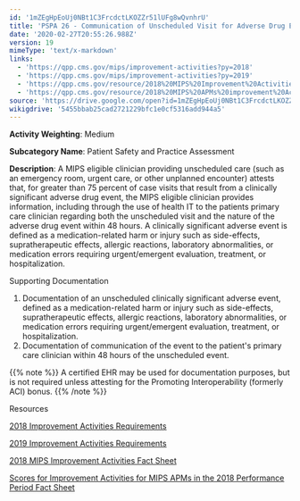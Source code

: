 ```yaml
---
id: '1mZEgHpEoUj0NBt1C3FrcdctLKOZZr51lUFg8wQvnhrU'
title: 'PSPA 26 - Communication of Unscheduled Visit for Adverse Drug Event and Nature of Event'
date: '2020-02-27T20:55:26.988Z'
version: 19
mimeType: 'text/x-markdown'
links:
  - 'https://qpp.cms.gov/mips/improvement-activities?py=2018'
  - 'https://qpp.cms.gov/mips/improvement-activities?py=2019'
  - 'https://qpp.cms.gov/resource/2018%20MIPS%20Improvement%20Activities%20Fact%20Sheet'
  - 'https://qpp.cms.gov/resource/2018%20MIPS%20APMs%20improvement%20Activities%20scores%20fact%20sheet'
source: 'https://drive.google.com/open?id=1mZEgHpEoUj0NBt1C3FrcdctLKOZZr51lUFg8wQvnhrU'
wikigdrive: '5455bbab25cad2721229bfc1e0cf5316add944a5'
---
```

**Activity Weighting**: Medium

**Subcategory Name**: Patient Safety and Practice Assessment

**Description**: A MIPS eligible clinician providing unscheduled care (such as an emergency room, urgent care, or other unplanned encounter) attests that, for greater than 75 percent of case visits that result from a clinically significant adverse drug event, the MIPS eligible clinician provides information, including through the use of health IT to the patients primary care clinician regarding both the unscheduled visit and the nature of the adverse drug event within 48 hours. A clinically significant adverse event is defined as a medication-related harm or injury such as side-effects, supratherapeutic effects, allergic reactions, laboratory abnormalities, or medication errors requiring urgent/emergent evaluation, treatment, or hospitalization.

Supporting Documentation

1. Documentation of an unscheduled clinically significant adverse event, defined as a medication-related harm or injury such as side-effects, supratherapeutic effects, allergic reactions, laboratory abnormalities, or medication errors requiring urgent/emergent evaluation, treatment, or hospitalization.
2. Documentation of communication of the event to the patient's primary care clinician within 48 hours of the unscheduled event.

{{% note %}}
A certified EHR may be used for documentation purposes, but is not required unless attesting for the Promoting Interoperability (formerly ACI) bonus.
{{% /note %}}

Resources

[2018 Improvement Activities Requirements](https://qpp.cms.gov/mips/improvement-activities?py=2018)

[2019 Improvement Activities Requirements](https://qpp.cms.gov/mips/improvement-activities?py=2019)

[2018 MIPS Improvement Activities Fact Sheet](https://qpp.cms.gov/resource/2018%20MIPS%20Improvement%20Activities%20Fact%20Sheet)

[Scores for Improvement Activities for MIPS APMs in the 2018 Performance Period Fact Sheet](https://qpp.cms.gov/resource/2018%20MIPS%20APMs%20improvement%20Activities%20scores%20fact%20sheet)
